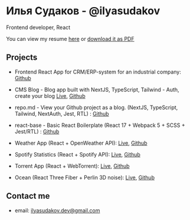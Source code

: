 # Илья Судаков - @ilyasudakov
Frontend developer, React

You can view my resume [here](https://ilyasudakov.vercel.app) or [download it as PDF](https://drive.google.com/file/d/1ONZx1O9ax6Omrt9rMSWZNFjkKB6sl6fC/view?usp=sharing)

## Projects

* Frontend React App for CRM/ERP-system for an industrial company: [Github](https://github.com/ilyasudakov/CRM_frontend)

* CMS Blog - Blog app built with NextJS, TypeScript, Tailwind - Auth, create your blog [Live](https://cms-blog-cyan.vercel.app), [Github](https://github.com/ilyasudakov/cms_blog)

* repo.md - View your Github project as a blog. (NextJS, TypeScript, Tailwind, NextAuth, Jest, RTL) : [Github](https://github.com/ilyasudakov/repo.md)

* react-base - Basic React Boilerplate (React 17 + Webpack 5 + SCSS + Jest/RTL) : [Github](https://github.com/ilyasudakov/basic-react-boilerplate)
     
* Weather App (React + OpenWeather API): [Live](https://weatherapp-ilyasudakov.herokuapp.com/), [Github](https://github.com/ilyasudakov/weatherApp)
     
* Spotify Statistics (React + Spotify API): [Live](https://spotify-stats-ilyasudakov.herokuapp.com/), [Github](https://github.com/ilyasudakov/music_app)

* Torrent App (React + WebTorrent): [Live](https://dazzling-stonebraker-1126ef.netlify.app/), [Github](https://github.com/ilyasudakov/torrent_app)
     
* Ocean (React Three Fiber + Perlin 3D noise): [Live](https://ocean-ilyasudakov.herokuapp.com/), [Github](https://github.com/ilyasudakov/ThreeJS_test)

## Contact me

* email: ilyasudakov.dev@gmail.com
